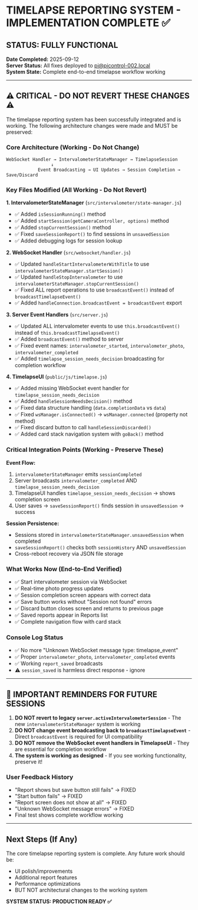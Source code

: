# TIMELAPSE REPORTING SYSTEM - IMPLEMENTATION COMPLETE ✅

## STATUS: FULLY FUNCTIONAL 
**Date Completed:** 2025-09-12  
**Server Status:** All fixes deployed to pi@picontrol-002.local  
**System State:** Complete end-to-end timelapse workflow working  

---

## ⚠️ CRITICAL - DO NOT REVERT THESE CHANGES ⚠️

The timelapse reporting system has been successfully integrated and is working. The following architecture changes were made and MUST be preserved:

### Core Architecture (Working - Do Not Change)
```
WebSocket Handler → IntervalometerStateManager → TimelapseSession
                 ↓
            Event Broadcasting → UI Updates → Session Completion → Save/Discard
```

### Key Files Modified (All Working - Do Not Revert)

**1. IntervalometerStateManager** (`src/intervalometer/state-manager.js`)
- ✅ Added `isSessionRunning()` method
- ✅ Added `startSession(getCameraController, options)` method  
- ✅ Added `stopCurrentSession()` method
- ✅ Fixed `saveSessionReport()` to find sessions in `unsavedSession`
- ✅ Added debugging logs for session lookup

**2. WebSocket Handler** (`src/websocket/handler.js`)
- ✅ Updated `handleStartIntervalometerWithTitle` to use `intervalometerStateManager.startSession()`
- ✅ Updated `handleStopIntervalometer` to use `intervalometerStateManager.stopCurrentSession()`
- ✅ Fixed ALL report operations to use `broadcastEvent()` instead of `broadcastTimelapseEvent()`
- ✅ Added `handleConnection.broadcastEvent = broadcastEvent` export

**3. Server Event Handlers** (`src/server.js`)
- ✅ Updated ALL intervalometer events to use `this.broadcastEvent()` instead of `this.broadcastTimelapseEvent()`
- ✅ Added `broadcastEvent()` method to server
- ✅ Fixed event names: `intervalometer_started`, `intervalometer_photo`, `intervalometer_completed`
- ✅ Added `timelapse_session_needs_decision` broadcasting for completion workflow

**4. TimelapseUI** (`public/js/timelapse.js`)
- ✅ Added missing WebSocket event handler for `timelapse_session_needs_decision`
- ✅ Added `handleSessionNeedsDecision()` method
- ✅ Fixed data structure handling (`data.completionData` vs `data`)
- ✅ Fixed `wsManager.isConnected()` → `wsManager.connected` (property not method)
- ✅ Fixed discard button to call `handleSessionDiscarded()` 
- ✅ Added card stack navigation system with `goBack()` method

### Critical Integration Points (Working - Preserve These)

**Event Flow:**
1. `intervalometerStateManager` emits `sessionCompleted` 
2. Server broadcasts `intervalometer_completed` AND `timelapse_session_needs_decision`
3. TimelapseUI handles `timelapse_session_needs_decision` → shows completion screen
4. User saves → `saveSessionReport()` finds session in `unsavedSession` → success

**Session Persistence:**
- Sessions stored in `intervalometerStateManager.unsavedSession` when completed
- `saveSessionReport()` checks both `sessionHistory` AND `unsavedSession` 
- Cross-reboot recovery via JSON file storage

### What Works Now (End-to-End Verified)
- ✅ Start intervalometer session via WebSocket
- ✅ Real-time photo progress updates  
- ✅ Session completion screen appears with correct data
- ✅ Save button works without "Session not found" errors
- ✅ Discard button closes screen and returns to previous page
- ✅ Saved reports appear in Reports list
- ✅ Complete navigation flow with card stack

### Console Log Status
- ✅ No more "Unknown WebSocket message type: timelapse_event"
- ✅ Proper `intervalometer_photo`, `intervalometer_completed` events
- ✅ Working `report_saved` broadcasts
- ⚠️ `session_saved` is harmless direct response - ignore

---

## 🚨 IMPORTANT REMINDERS FOR FUTURE SESSIONS

1. **DO NOT revert to legacy `server.activeIntervalometerSession`** - The new `intervalometerStateManager` system is working
2. **DO NOT change event broadcasting back to `broadcastTimelapseEvent`** - Direct `broadcastEvent` is required for UI compatibility  
3. **DO NOT remove the WebSocket event handlers in TimelapseUI** - They are essential for completion workflow
4. **The system is working as designed** - If you see working functionality, preserve it!

### User Feedback History
- "Report shows but save button still fails" → FIXED
- "Start button fails" → FIXED  
- "Report screen does not show at all" → FIXED
- "Unknown WebSocket message errors" → FIXED
- Final test shows complete workflow working

---

## Next Steps (If Any)
The core timelapse reporting system is complete. Any future work should be:
- UI polish/improvements
- Additional report features  
- Performance optimizations
- BUT NOT architectural changes to the working system

**SYSTEM STATUS: PRODUCTION READY ✅**
